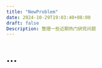 ```yaml
---
title: "NewProblem"
date: 2024-10-29T19:03:40+08:00
draft: false
Description: 整理一些近期热门研究问题
---
```


# ...
